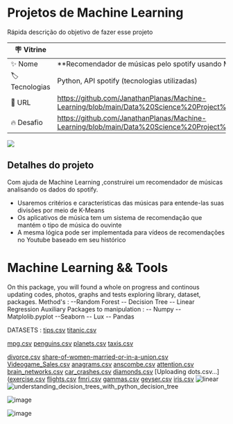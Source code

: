 # Projetos de Machine Learning

Rápida descrição do objetivo de fazer esse projeto

| :placard: Vitrine |     |
| -------------  | --- |
| :sparkles: Nome        | **Recomendador de músicas pelo spotify usando Machine Learning | K-means**
| :label: Tecnologias | Python, API spotify (tecnologias utilizadas)
| :rocket: URL         | https://github.com/JanathanPlanas/Machine-Learning/blob/main/Data%20Science%20Project%20End%20to%20End/2%C2%BA%20Checkpoint%20_%20ML/Recomendador_de_musicas.ipynb
| :fire: Desafio     | https://github.com/JanathanPlanas/Machine-Learning/blob/main/Data%20Science%20Project%20End%20to%20End/2%C2%BA%20Checkpoint%20_%20ML/Recomendador_de_musicas.ipynb

<!-- Inserir imagem com a #vitrinedev ao final do link -->
[![](![image](https://user-images.githubusercontent.com/59850939/201445091-20fcf664-b587-455a-adcc-bb982f5edc2e.png))](https://s2.glbimg.com/OF9D1D5YuBQXwCMmR2FBR472iZw=/0x0:642x695/984x0/smart/filters:strip_icc()/i.s3.glbimg.com/v1/AUTH_08fbf48bc0524877943fe86e43087e7a/internal_photos/bs/2020/P/a/zd62KDQNysoA00airT1w/passo-1.jpg)

## Detalhes do projeto
Com ajuda de Machine Learning ,construirei um recomendador de músicas analisando os dados do spotify.

* Usaremos critérios e características das músicas para entende-las suas divisões por meio de K-Means
* Os aplicativos de música tem um sistema de recomendação que mantém o tipo de música do ouvinte
* A mesma lógica pode ser implementada para vídeos de recomendações no Youtube baseado em seu histórico






# Machine Learning && Tools
On this package, you will found a whole on progress and continous updating codes, photos, graphs and tests exploring library, dataset, packages.
Method's : 
--Random Forest 
-- Decision Tree 
-- Linear Regression
Auxiliary Packages to manipulation : 
-- Numpy 
-- Matplolib.pyplot 
--Seaborn
-- Lux
-- Pandas 

DATASETS :
[tips.csv](https://github.com/JanathanPlanas/Machine-Learning/files/8164242/tips.csv)
[titanic.csv](https://github.com/JanathanPlanas/Machine-Learning/files/8164243/titanic.csv)

[mpg.csv](https://github.com/JanathanPlanas/Machine-Learning/files/8164238/mpg.csv)
[penguins.csv](https://github.com/JanathanPlanas/Machine-Learning/files/8164239/penguins.csv)
[planets.csv](https://github.com/JanathanPlanas/Machine-Learning/files/8164240/planets.csv)
[taxis.csv](https://github.com/JanathanPlanas/Machine-Learning/files/8164241/taxis.csv)


[divorce.csv](https://github.com/JanathanPlanas/Machine-Learning/files/8164216/divorce.csv)
[share-of-women-married-or-in-a-union.csv](https://github.com/JanathanPlanas/Machine-Learning/files/8164217/share-of-women-married-or-in-a-union.csv)
[Videogame_Sales.csv](https://github.com/JanathanPlanas/Machine-Learning/files/8164218/Videogame_Sales.csv)
[anagrams.csv](https://github.com/JanathanPlanas/Machine-Learning/files/8164224/anagrams.csv)
[anscombe.csv](https://github.com/JanathanPlanas/Machine-Learning/files/8164225/anscombe.csv)
[attention.csv](https://github.com/JanathanPlanas/Machine-Learning/files/8164226/attention.csv)
[brain_networks.csv](https://github.com/JanathanPlanas/Machine-Learning/files/8164227/brain_networks.csv)
[car_crashes.csv](https://github.com/JanathanPlanas/Machine-Learning/files/8164228/car_crashes.csv)
[diamonds.csv](https://github.com/JanathanPlanas/Machine-Learning/files/8164229/diamonds.csv)
[Uploading dots.csv…]([exercise.csv](https://github.com/JanathanPlanas/Machine-Learning/files/8164232/exercise.csv)
[flights.csv](https://github.com/JanathanPlanas/Machine-Learning/files/8164233/flights.csv)
[fmri.csv](https://github.com/JanathanPlanas/Machine-Learning/files/8164234/fmri.csv)
[gammas.csv](https://github.com/JanathanPlanas/Machine-Learning/files/8164235/gammas.csv)
[geyser.csv](https://github.com/JanathanPlanas/Machine-Learning/files/8164236/geyser.csv)
[iris.csv](https://github.com/JanathanPlanas/Machine-Learning/files/8164237/iris.csv)
![linear](https://user-images.githubusercontent.com/59850939/156234557-b65c806f-f9db-4778-96b1-58f3b55adef7.jpeg)
![understanding_decision_trees_with_python_decision_tree](https://user-images.githubusercontent.com/59850939/156234731-78875fb7-1410-496b-991e-a49569737173.png)

![image](https://user-images.githubusercontent.com/59850939/183513850-4f5c36af-3754-498b-a864-342d74ac01f4.png)

![image](https://user-images.githubusercontent.com/59850939/185729809-1ff559de-3612-42cc-9f90-a68e9d9969f0.png)

